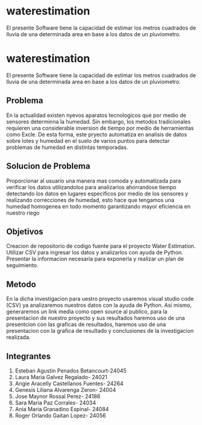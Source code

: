 # waterestimation
El presente Software tiene la capacidad de estimar los metros cuadrados de lluvia de una determinada area en base a los datos de un pluviometro.

# waterestimation
El presente Software tiene la capacidad de estimar los metros cuadrados de lluvia de una determinada area en base a los datos de un pluviometro.

## Problema
En la actualidad existen nyevos aparatos tecnologicos que por medio de sensores determinna la humedad. Sin embargo, los metodos tradicionales requieren una considerable inversion de tiempo por medio de herramientas como Excle. De esta forma, este pryecto automatiza en analisis de datos sobre lotes y humedad en el suelo de varios puntos para detectar problemas de humedad en distintas temporadas.

## Solucion de Problema
Proporcionar al usuario una manera mas comoda y automatizada para verificar los datos utilizandolos para analizarlos ahorrandose tiempo detectando los datos en lugares especificos por medio de los sensores y realizando correcciones de humedad, esto hace que tengamos una humedad homogenea en todo momento garantizando mayor eficiencia en nuestro riego

## Objetivos
Creacion de repositorio de codigo fuente para el proyecto Water Estimation.
Utilizar CSV para ingresar los datos y analizarlos con ayuda de Python.
Presentar la informacion necesaria para exponerla y realizar un plan de seguimiento.

## Metodo
En la dicha investigacion para uestro proyecto usaremos visual studio code (CSV) ya analizaremos nuestros datos con la ayuda de Python. Asi mismo, generaremos un link media como open source al publico, para la presentacion de nuestro proyecto y sus resultados haremos uso de una presentcion con las graficas de resultados, haremos uso de una presentacion con la grafica de resultado y conclusiones de la investigacion realizada.

## Integrantes
1. Esteban Agustin Penados Betancourt-24045
2. Laura Maria Galvez Regalado- 24021
3. Angie Aracelly Castellanos Fuentes- 24264
4. Genesis Liliana Alvarenga Zeron- 24004
5. Jose Maynor Rossal Perez- 24186
6. Sara Maria Paz Corrales- 24034
7. Ania Maria Granadino Espinal- 24084
8. Roger Orlando Gaitan Lopez- 24056
